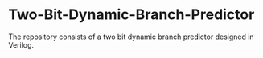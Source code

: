 # Two-Bit-Dynamic-Branch-Predictor
The repository consists of a two bit dynamic branch predictor designed in Verilog.

